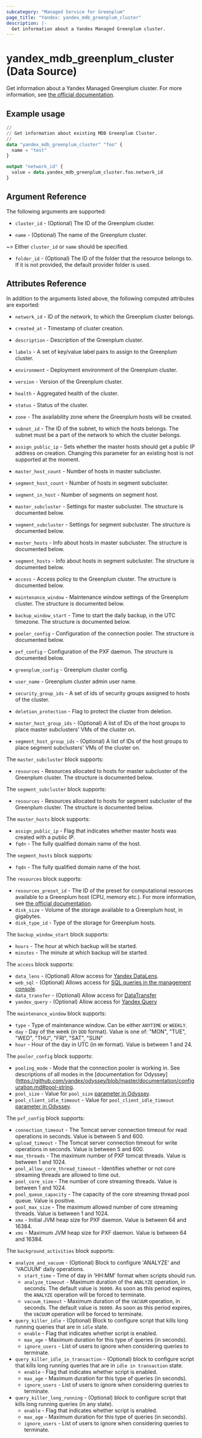 ```yaml
---
subcategory: "Managed Service for Greenplum"
page_title: "Yandex: yandex_mdb_greenplum_cluster"
description: |-
  Get information about a Yandex Managed Greenplum cluster.
---
```


# yandex_mdb_greenplum_cluster (Data Source)

Get information about a Yandex Managed Greenplum cluster. For more information, see [the official documentation](https://yandex.cloud/docs/managed-greenplum/).

## Example usage

```terraform
//
// Get information about existing MDB Greenplum Cluster.
//
data "yandex_mdb_greenplum_cluster" "foo" {
  name = "test"
}

output "network_id" {
  value = data.yandex_mdb_greenplum_cluster.foo.network_id
}
```

## Argument Reference

The following arguments are supported:

* `cluster_id` - (Optional) The ID of the Greenplum cluster.

* `name` - (Optional) The name of the Greenplum cluster.

~> Either `cluster_id` or `name` should be specified.

* `folder_id` - (Optional) The ID of the folder that the resource belongs to. If it is not provided, the default provider folder is used.

## Attributes Reference

In addition to the arguments listed above, the following computed attributes are exported:

* `network_id` - ID of the network, to which the Greenplum cluster belongs.
* `created_at` - Timestamp of cluster creation.
* `description` - Description of the Greenplum cluster.
* `labels` - A set of key/value label pairs to assign to the Greenplum cluster.
* `environment` - Deployment environment of the Greenplum cluster.
* `version` - Version of the Greenplum cluster.
* `health` - Aggregated health of the cluster.
* `status` - Status of the cluster.

* `zone` - The availability zone where the Greenplum hosts will be created.
* `subnet_id` - The ID of the subnet, to which the hosts belongs. The subnet must be a part of the network to which the cluster belongs.
* `assign_public_ip` - Sets whether the master hosts should get a public IP address on creation. Changing this parameter for an existing host is not supported at the moment.
* `master_host_count` - Number of hosts in master subcluster.
* `segment_host_count` - Number of hosts in segment subcluster.
* `segment_in_host` - Number of segments on segment host.

* `master_subcluster` - Settings for master subcluster. The structure is documented below.
* `segment_subcluster` - Settings for segment subcluster. The structure is documented below.

* `master_hosts` - Info about hosts in master subcluster. The structure is documented below.
* `segment_hosts` - Info about hosts in segment subcluster. The structure is documented below.

* `access` - Access policy to the Greenplum cluster. The structure is documented below.
* `maintenance_window` - Maintenance window settings of the Greenplum cluster. The structure is documented below.
* `backup_window_start` - Time to start the daily backup, in the UTC timezone. The structure is documented below.

* `pooler_config` - Configuration of the connection pooler. The structure is documented below.
* `pxf_config` - Configuration of the PXF daemon. The structure is documented below.
* `greenplum_config` - Greenplum cluster config.

* `user_name` - Greenplum cluster admin user name.
* `security_group_ids` - A set of ids of security groups assigned to hosts of the cluster.
* `deletion_protection` - Flag to protect the cluster from deletion.
* `master_host_group_ids` - (Optional) A list of IDs of the host groups to place master subclusters' VMs of the cluster on.
* `segment_host_group_ids` - (Optional) A list of IDs of the host groups to place segment subclusters' VMs of the cluster on.

The `master_subcluster` block supports:
* `resources` - Resources allocated to hosts for master subcluster of the Greenplum cluster. The structure is documented below.

The `segment_subcluster` block supports:
* `resources` - Resources allocated to hosts for segment subcluster of the Greenplum cluster. The structure is documented below.

The `master_hosts` block supports:
* `assign_public_ip` - Flag that indicates whether master hosts was created with a public IP.
* `fqdn` - The fully qualified domain name of the host.

The `segment_hosts` block supports:
* `fqdn` - The fully qualified domain name of the host.

The `resources` block supports:
* `resources_preset_id` - The ID of the preset for computational resources available to a Greenplum host (CPU, memory etc.). For more information, see [the official documentation](https://yandex.cloud/docs/managed-greenplum/concepts/instance-types).
* `disk_size` - Volume of the storage available to a Greenplum host, in gigabytes.
* `disk_type_id` - Type of the storage for Greenplum hosts.

The `backup_window_start` block supports:

* `hours` - The hour at which backup will be started.
* `minutes` - The minute at which backup will be started.

The `access` block supports:

* `data_lens` - (Optional) Allow access for [Yandex DataLens](https://yandex.cloud/services/datalens).
* `web_sql` - (Optional) Allows access for [SQL queries in the management console](https://yandex.cloud/docs/managed-mysql/operations/web-sql-query).
* `data_transfer` - (Optional) Allow access for [DataTransfer](https://yandex.cloud/services/data-transfer)
* `yandex_query` - (Optional) Allow access for [Yandex Query](https://yandex.cloud/services/query)

The `maintenance_window` block supports:

* `type` - Type of maintenance window. Can be either `ANYTIME` or `WEEKLY`.
* `day` - Day of the week (in `DDD` format). Value is one of: "MON", "TUE", "WED", "THU", "FRI", "SAT", "SUN"
* `hour` - Hour of the day in UTC (in `HH` format). Value is between 1 and 24.

The `pooler_config` block supports:

* `pooling_mode` - Mode that the connection pooler is working in. See descriptions of all modes in the [documentation for Odyssey](https://github.com/yandex/odyssey/blob/master/documentation/configuration.md#pool-string.
* `pool_size` - Value for `pool_size` [parameter in Odyssey](https://github.com/yandex/odyssey/blob/master/documentation/configuration.md#pool_size-integer).
* `pool_client_idle_timeout` - Value for `pool_client_idle_timeout` [parameter in Odyssey](https://github.com/yandex/odyssey/blob/master/documentation/configuration.md#pool_ttl-integer).

The `pxf_config` block supports:

* `connection_timeout` - The Tomcat server connection timeout for read operations in seconds. Value is between 5 and 600.
* `upload_timeout` - The Tomcat server connection timeout for write operations in seconds. Value is between 5 and 600.
* `max_threads` - The maximum number of PXF tomcat threads. Value is between 1 and 1024.
* `pool_allow_core_thread_timeout` - Identifies whether or not core streaming threads are allowed to time out.
* `pool_core_size` - The number of core streaming threads. Value is between 1 and 1024.
* `pool_queue_capacity` - The capacity of the core streaming thread pool queue. Value is positive.
* `pool_max_size` - The maximum allowed number of core streaming threads. Value is between 1 and 1024.
* `xmx` - Initial JVM heap size for PXF daemon. Value is between 64 and 16384.
* `xms` - Maximum JVM heap size for PXF daemon. Value is between 64 and 16384.

The `background_activities` block supports:

* `analyze_and_vacuum` - (Optional) Block to configure 'ANALYZE' and 'VACUUM' daily operations.
  * `start_time` - Time of day in 'HH:MM' format when scripts should run.
  * `analyze_timeout` - Maximum duration of the `ANALYZE` operation, in seconds. The default value is `36000`. As soon as this period expires, the `ANALYZE` operation will be forced to terminate.
  * `vacuum_timeout` - Maximum duration of the `VACUUM` operation, in seconds. The default value is `36000`. As soon as this period expires, the `VACUUM` operation will be forced to terminate.
* `query_killer_idle` - (Optional) Block to configure script that kills long running queries that are in `idle` state.
  * `enable` - Flag that indicates whether script is enabled.
  * `max_age` - Maximum duration for this type of queries (in seconds).
  * `ignore_users` - List of users to ignore when considering queries to terminate.
* `query_killer_idle_in_transaction` - (Optional) block to configure script that kills long running queries that are in `idle in transaction` state.
  * `enable` - Flag that indicates whether script is enabled.
  * `max_age` - Maximum duration for this type of queries (in seconds).
  * `ignore_users` - List of users to ignore when considering queries to terminate.
* `query_killer_long_running` - (Optional) block to configure script that kills long running queries (in any state).
  * `enable` - Flag that indicates whether script is enabled.
  * `max_age` - Maximum duration for this type of queries (in seconds).
  * `ignore_users` - List of users to ignore when considering queries to terminate.
